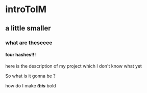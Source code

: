 # introToIM
## a little smaller
### what are theseeee
#### four hashes!!!
here is the description of my project which I don't know what yet

So what is it gonna be ?

how do I make ***this*** bold
